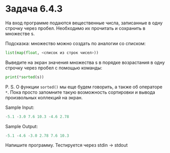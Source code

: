 # Задача 6.4.3

На вход программе подаются вещественные числа, записанные в одну строчку через пробел. Необходимо их прочитать и сохранить в множестве s.

Подсказка: множество можно создать по аналогии со списком:

```python
list(map(float, <список из строк чисел>))
```

Выведите на экран значения множества s в порядке возрастания в одну строчку через пробел с помощью команды:

```python
print(*sorted(s))
```

P. S. О функции `sorted()` мы еще будем говорить, а также об операторе `*`. Пока просто запомните такую возможность сортировки и вывода произвольных коллекций на экран.

Sample Input:

```python
-5.1 -3.0 7.6 10.3 -4.6 2.78
```

Sample Output:

```python
-5.1 -4.6 -3.0 2.78 7.6 10.3
```

Напишите программу. Тестируется через stdin → stdout

